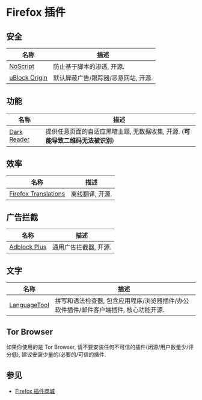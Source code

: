 # Firefox 插件

## 安全

| 名称            | 描述                                |
| --------------- | ----------------------------------- |
| [NoScript]      | 防止基于脚本的渗透, 开源.           |
| [uBlock Origin] | 默认屏蔽广告/跟踪器/恶意网站, 开源. |

[NoScript]:      https://addons.mozilla.org/en-US/firefox/addon/noscript/
[uBlock Origin]: https://addons.mozilla.org/en-US/firefox/addon/ublock-origin/

## 功能

| 名称          | 描述                                                                           |
| ------------- | ------------------------------------------------------------------------------ |
| [Dark Reader] | 提供任意页面的自适应黑暗主题, 无数据收集, 开源. (**可能导致二维码无法被识别**) |

[Dark Reader]: https://addons.mozilla.org/en-US/firefox/addon/darkreader/

## 效率

| 名称                   | 描述            |
| ---------------------- | --------------- |
| [Firefox Translations] | 离线翻译, 开源. |

[Firefox Translations]: https://addons.mozilla.org/en-US/firefox/addon/firefox-translations/

## 广告拦截

| 名称           | 描述                  |
| -------------- | --------------------- |
| [Adblock Plus] | 通用广告拦截器, 开源. |

[Adblock Plus]: https://addons.mozilla.org/en-US/firefox/addon/adblock-plus/

## 文字

| 名称           | 描述                                                                                 |
| -------------- | ------------------------------------------------------------------------------------ |
| [LanguageTool] | 拼写和语法检查器, 包含应用程序/浏览器插件/办公软件插件/邮件客户端插件, 核心功能开源. |

[LanguageTool]: https://addons.mozilla.org/en-US/firefox/addon/languagetool/

## Tor Browser

如果你使用的是 Tor Browser, 请不要安装任何不可信的插件(闭源/用户数量少/评分低), 建议安装少量的/必要的/可信的插件.  

## 参见

- [Firefox 插件商城](https://addons.mozilla.org/en-US/firefox/)
